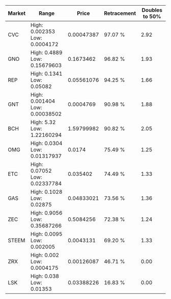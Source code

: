 | Market | Range | Price| Retracement | Doubles to 50% |
| --- | --- | --- | --- | --- |
| CVC | High: 0.002353<br />Low: 0.0004172 | 0.00047387 | 97.07 % | 2.92 |
| GNO | High: 0.4889<br />Low: 0.15679603 | 0.1673462 | 96.82 % | 1.93 |
| REP | High: 0.1341<br />Low: 0.05082 | 0.05561076 | 94.25 % | 1.66 |
| GNT | High: 0.001404<br />Low: 0.00038502 | 0.0004769 | 90.98 % | 1.88 |
| BCH | High: 5.32<br />Low: 1.22160294 | 1.59799982 | 90.82 % | 2.05 |
| OMG | High: 0.0304<br />Low: 0.01317937 | 0.0174 | 75.49 % | 1.25 |
| ETC | High: 0.07052<br />Low: 0.02337784 | 0.035402 | 74.49 % | 1.33 |
| GAS | High: 0.1028<br />Low: 0.02875 | 0.04833021 | 73.56 % | 1.36 |
| ZEC | High: 0.9056<br />Low: 0.35687266 | 0.5084256 | 72.38 % | 1.24 |
| STEEM | High: 0.0095<br />Low: 0.002005 | 0.0043131 | 69.20 % | 1.33 |
| ZRX | High: 0.002<br />Low: 0.0004175 | 0.00126087 | 46.71 % | 0.00 |
| LSK | High: 0.038<br />Low: 0.01353 | 0.03388226 | 16.83 % | 0.00 |
